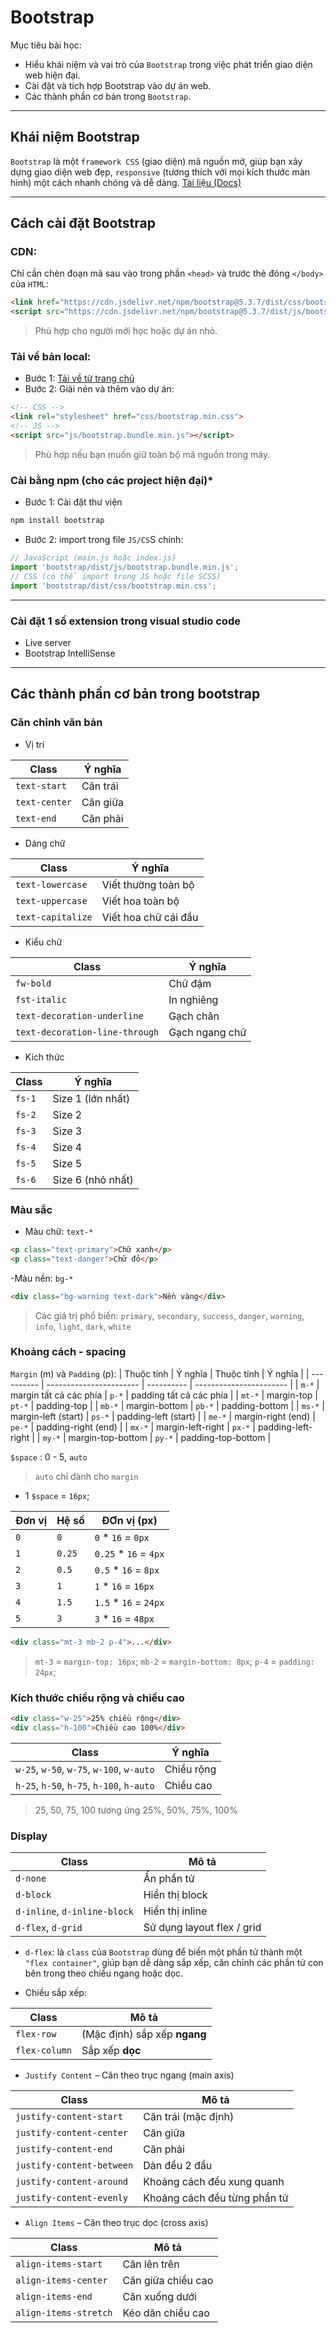 # Bootstrap

Mục tiêu bài học:
- Hiểu khái niệm và vai trò của `Bootstrap` trong việc phát triển giao diện web hiện đại.
- Cài đặt và tích hợp Bootstrap vào dự án web.
- Các thành phần cơ bản trong `Bootstrap`.

---
## Khái niệm Bootstrap
`Bootstrap` là một `framework CSS` (giao diện) mã nguồn mở, giúp bạn xây dựng giao diện web đẹp, `responsive` (tương thích với mọi kích thước màn hình) một cách nhanh chóng và dễ dàng.
[Tài liệu (Docs)](https://getbootstrap.com/docs/5.3/getting-started/introduction/)

---
## Cách cài đặt Bootstrap
### CDN:
Chỉ cần chèn đoạn mã sau vào trong phần `<head>` và trước thẻ đóng `</body>` của `HTML`:
```html
<link href="https://cdn.jsdelivr.net/npm/bootstrap@5.3.7/dist/css/bootstrap.min.css" rel="stylesheet" integrity="sha384-LN+7fdVzj6u52u30Kp6M/trliBMCMKTyK833zpbD+pXdCLuTusPj697FH4R/5mcr" crossorigin="anonymous">
<script src="https://cdn.jsdelivr.net/npm/bootstrap@5.3.7/dist/js/bootstrap.bundle.min.js" integrity="sha384-ndDqU0Gzau9qJ1lfW4pNLlhNTkCfHzAVBReH9diLvGRem5+R9g2FzA8ZGN954O5Q" crossorigin="anonymous"></script>
```
> Phù hợp cho người mới học hoặc dự án nhỏ.

### Tải về bản local:
- Bước 1: [Tải về từ trang chủ](https://getbootstrap.com/docs/5.3/getting-started/download/)
- Bước 2: Giải nén và thêm vào dự án:
```html
<!-- CSS -->
<link rel="stylesheet" href="css/bootstrap.min.css">
<!-- JS -->
<script src="js/bootstrap.bundle.min.js"></script>
```
> Phù hợp nếu bạn muốn giữ toàn bộ mã nguồn trong máy.

### Cài bằng npm (cho các project hiện đại)*
- Bước 1: Cài đặt thư viện
```bash
npm install bootstrap
```

- Bước 2: import trong file `JS/CS`S chính:
```js
// JavaScript (main.js hoặc index.js)
import 'bootstrap/dist/js/bootstrap.bundle.min.js';
// CSS (có thể import trong JS hoặc file SCSS)
import 'bootstrap/dist/css/bootstrap.min.css';
```
---
### Cài đặt 1 số extension trong visual studio code
- Live server
- Bootstrap IntelliSense

---
## Các thành phần cơ bản trong bootstrap

### Căn chỉnh văn bản
- Vị trí

| Class            | Ý nghĩa          |
| ---------------- | ---------------- |
| `text-start`     | Căn trái         |
| `text-center`    | Căn giữa         |
| `text-end`       | Căn phải         |

- Dáng chữ

| Class             | Ý nghĩa                |
| ----------------- | ---------------------- |
| `text-lowercase`  | Viết thường toàn bộ    |
| `text-uppercase`  | Viết hoa toàn bộ       |
| `text-capitalize` | Viết hoa chữ cái đầu   |

- Kiểu chữ

| Class                          | Ý nghĩa        |
| ------------------------------ | -------------- |
| `fw-bold`                      | Chữ đậm        |
| `fst-italic`                   | In nghiêng     |
| `text-decoration-underline`    | Gạch chân      |
| `text-decoration-line-through` | Gạch ngang chữ |

- Kích thức

| Class   | Ý nghĩa              |
| ------- | -------------------- |
| `fs-1`  | Size 1 (lớn nhất)    |
| `fs-2`  | Size 2               |
| `fs-3`  | Size 3               |
| `fs-4`  | Size 4               |
| `fs-5`  | Size 5               |
| `fs-6`  | Size 6 (nhỏ nhất)    |

### Màu sắc
- Màu chữ: `text-*`
```html
<p class="text-primary">Chữ xanh</p>
<p class="text-danger">Chữ đỏ</p>
```

-Màu nền: `bg-*`
```html
<div class="bg-warning text-dark">Nền vàng</div>
```
> Các giá trị phổ biến: `primary`, `secondary`, `success`, `danger`, `warning`, `info`, `light`, `dark`, `white`

### Khoảng cách - spacing

`Margin` (m) và `Padding` (p):
| Thuộc tính | Ý nghĩa                 | Thuộc tính | Ý nghĩa                 |
| ---------- | ----------------------- | ---------- | ----------------------- |
| `m-*`      | margin tất cả các phía  | `p-*`      | padding tất cả các phía |
| `mt-*`     | margin-top              | `pt-*`     | padding-top             |
| `mb-*`     | margin-bottom           | `pb-*`     | padding-bottom          | 
| `ms-*`     | margin-left (start)     | `ps-*`     | padding-left (start)    |
| `me-*`     | margin-right (end)      | `pe-*`     | padding-right (end)     |
| `mx-*`     | margin-left-right       | `px-*`     | padding-left-right      |
| `my-*`     | margin-top-bottom       | `py-*`     | padding-top-bottom      |

`$space` : 0 - 5, `auto`
> `auto` chỉ dành cho `margin`

- 1 `$space` = `16px`;

| Đơn vị  | Hệ số | ĐƠn vị (px)           |
| ------- | ----- |---------------------- |
| `0`     |  `0`  | `0` * `16` = `0px`    |
| `1`     | `0.25`| `0.25` * `16` = `4px` |
| `2`     | `0.5` | `0.5` * `16` = `8px`  |
| `3`     |  `1`  | `1` * `16` = `16px`   |
| `4`     | `1.5` | `1.5` * `16` = `24px` |
| `5`     |  `3`  | `3` * `16` = `48px`   |

```html
<div class="mt-3 mb-2 p-4">...</div>
```
> `mt-3` = `margin-top: 16px`;
> `mb-2` = `margin-bottom: 8px`;
> `p-4` = `padding: 24px`;

### Kích thước chiều rộng và chiều cao
```html
<div class="w-25">25% chiều rộng</div>
<div class="h-100">Chiều cao 100%</div>
```
| Class                                     | Ý nghĩa    |
| ----------------------------------------- | ---------- |
| `w-25`, `w-50`, `w-75`, `w-100`, `w-auto` | Chiều rộng |
| `h-25`, `h-50`, `h-75`, `h-100`, `h-auto` | Chiều cao  |

> 25, 50, 75, 100 tương ứng 25%, 50%, 75%, 100%

### Display
| Class                        | Mô tả                      |
| ---------------------------- | -------------------------- |
| `d-none`                     | Ẩn phần tử                 |
| `d-block`                    | Hiển thị block             |
| `d-inline`, `d-inline-block` | Hiển thị inline            |
| `d-flex`, `d-grid`           | Sử dụng layout flex / grid |

- `d-flex`: là `class` của `Bootstrap` dùng để biến một phần tử thành một `"flex container"`, giúp bạn dễ dàng sắp xếp, căn chỉnh các phần tử con bên trong theo chiều ngang hoặc dọc.

+ Chiều sắp xếp:

| Class         | Mô tả                        |
| ------------- | ---------------------------- |
| `flex-row`    | (Mặc định) sắp xếp **ngang** |
| `flex-column` | Sắp xếp **dọc**              |

+ `Justify Content` – Căn theo trục ngang (main axis)

| Class                     | Mô tả                        |
| ------------------------- | ---------------------------- |
| `justify-content-start`   | Căn trái (mặc định)          |
| `justify-content-center`  | Căn giữa                     |
| `justify-content-end`     | Căn phải                     |
| `justify-content-between` | Dàn đều 2 đầu                |
| `justify-content-around`  | Khoảng cách đều xung quanh   |
| `justify-content-evenly`  | Khoảng cách đều từng phần tử |

+ `Align Items` – Căn theo trục dọc (cross axis)

| Class                 | Mô tả              |
| --------------------- | ------------------ |
| `align-items-start`   | Căn lên trên       |
| `align-items-center`  | Căn giữa chiều cao |
| `align-items-end`     | Căn xuống dưới     |
| `align-items-stretch` | Kéo dãn chiều cao  |


